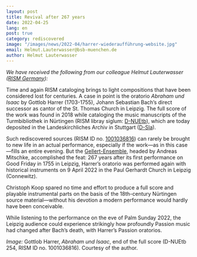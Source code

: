 ```yaml
---
layout: post
title: Revival after 267 years
date: 2022-04-25
lang: en
post: true
category: rediscovered
image: "/images/news/2022-04/harrer-wiederaufführung-website.jpg"
email: Helmut.Lauterwasser@bsb-muenchen.de
author: Helmut Lauterwasser
---
```


_We have received the following from our colleague Helmut Lauterwasser ([RISM Germany](https://de.rism.info/index.html)):_

Time and again RISM cataloging brings to light compositions that have been considered lost for centuries. A case in point is the oratorio _Abraham und Isaac_ by Gottlob Harrer (1703-1755), Johann Sebastian Bach’s direct successor as cantor of the St. Thomas Church in Leipzig. The full score of the work was found in 2018 while cataloging the music manuscripts of the Turmbibliothek in Nürtingen (RISM libray siglum: [D-NUEtb](https://opac.rism.info/search?View=rism&siglum=D-NUEtb)), which are today deposited in the Landeskirchliches Archiv in Stuttgart ([D-Sla](https://opac.rism.info/search?View=rism&siglum=D-Sla)).

Such rediscovered sources (RISM ID no. [1001036816](https://opac.rism.info/search?id=1001036816&View=rism)) can rarely be brought to new life in an actual performance, especially if the work—as in this case—fills an entire evening. But the [Gellert-Ensemble](https://www.gellertensemble.de/), headed by Andreas Mitschke, accomplished the feat: 267 years after its first performance on Good Friday in 1755 in Leipzig, Harrer’s oratorio was performed again with historical instruments on 9 April 2022 in the Paul Gerhardt Church in Leipzig (Connewitz).

Christoph Koop spared no time and effort to produce a full score and playable instrumental parts on the basis of the 18th-century Nürtingen source material—without his devotion a modern performance would hardly have been conceivable.

While listening to the performance on the eve of Palm Sunday 2022, the Leipzig audience could experience strikingly how profoundly Passion music had changed after Bach’s death, with Harrer’s Passion oratorios.

_Image:_ Gottlob Harrer, _Abraham und Isaac_, end of the full score (D-NUEtb 254, RISM ID no. 1001036816). Courtesy of the author. 
